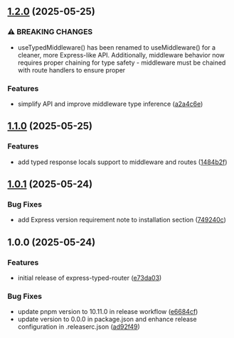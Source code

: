 ## [1.2.0](https://github.com/Mini-Sylar/express-typed-router/compare/v1.1.0...v1.2.0) (2025-05-25)

### ⚠ BREAKING CHANGES

* useTypedMiddleware() has been renamed to useMiddleware() for
a cleaner, more Express-like API. Additionally, middleware behavior now
requires proper chaining for type safety - middleware must be chained with
route handlers to ensure proper

### Features

* simplify API and improve middleware type inference ([a2a4c6e](https://github.com/Mini-Sylar/express-typed-router/commit/a2a4c6eb249ceab09759148ca53b2c71fc31c731))

## [1.1.0](https://github.com/Mini-Sylar/express-typed-router/compare/v1.0.1...v1.1.0) (2025-05-25)

### Features

* add typed response locals support to middleware and routes ([1484b2f](https://github.com/Mini-Sylar/express-typed-router/commit/1484b2fc919943d342d6d342700ac223b5e1b6d8))

## [1.0.1](https://github.com/Mini-Sylar/express-typed-router/compare/v1.0.0...v1.0.1) (2025-05-24)

### Bug Fixes

* add Express version requirement note to installation section ([749240c](https://github.com/Mini-Sylar/express-typed-router/commit/749240ca0a370e79932344e20457949cbb65e7de))

## 1.0.0 (2025-05-24)

### Features

* initial release of express-typed-router ([e73da03](https://github.com/Mini-Sylar/express-typed-router/commit/e73da031bbf45ae219da5518b47e107677da6872))

### Bug Fixes

* update pnpm version to 10.11.0 in release workflow ([e6684cf](https://github.com/Mini-Sylar/express-typed-router/commit/e6684cfcb9bad33e47bf1131c52199652dc18b79))
* update version to 0.0.0 in package.json and enhance release configuration in .releaserc.json ([ad92f49](https://github.com/Mini-Sylar/express-typed-router/commit/ad92f4977e714fe6e5cd5f04e62aa94bee43bea2))
